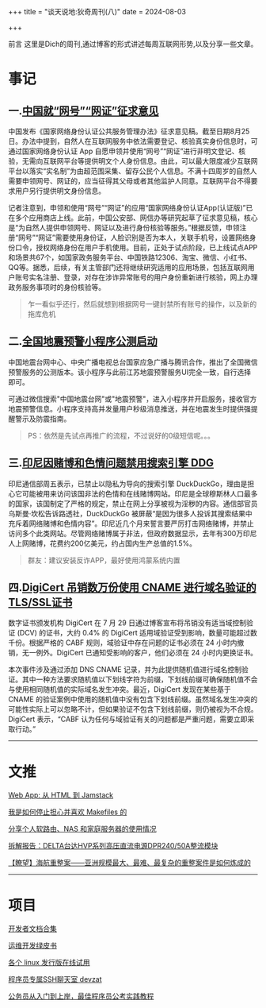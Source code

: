 +++
title = "谈天说地:狄奇周刊(八)"
date = 2024-08-03


+++

前言 这里是Dich的周刊,通过博客的形式讲述每周互联网形势,以及分享一些文章。

<!-- more -->
# **事记**

## **一.[中国就“网号”“网证”征求意见](https://www.cac.gov.cn/2024-07/26/c_1723675813897965.htm)**


中国发布《国家网络身份认证公共服务管理办法》征求意见稿。截至日期8月25日。办法中提到，自然人在互联网服务中依法需要登记、核验真实身份信息时，可通过国家网络身份认证 App 自愿申领并使用“网号”“网证”进行非明文登记、核验，无需向互联网平台等提供明文个人身份信息。由此，可以最大限度减少互联网平台以落实“实名制”为由超范围采集、留存公民个人信息。不满十四周岁的自然人需要申领网号、网证的，应当征得其父母或者其他监护人同意。互联网平台不得要求用户另行提供明文身份信息。

记者注意到，申领和使用“网号”“网证”的应用“国家网络身份认证App(认证版)”已在多个应用商店上线。此前，中国公安部、网信办等研究起草了征求意见稿，核心是“为自然人提供申领网号、网证以及进行身份核验等服务。”根据反馈，申领注册“网号”“网证”需要使用身份证，人脸识别是否为本人，关联手机号，设置网络身份口令，授权网络身份在用户手机使用。目前，正处于试点阶段，已上线试点APP和场景共67个，如国家政务服务平台、中国铁路12306、淘宝、微信、小红书、QQ等。据悉，后续，有关主管部门还将继续研究适用的应用场景，包括互联网用户账号实名注册、登录，对存在涉诈异常账号的用户身份重新进行核验，网上办理政务服务事项时的身份核验等。

> 乍一看似乎还行，然后就想到根据网号一键封禁所有账号的操作，以及新的拖库危机

## **二.[全国地震预警小程序公测启动](https://content-static.cctvnews.cctv.com/snow-book/index.html?item_id=16344595265462986336&source=50001&sub_source=50001_011)**

中国地震台网中心、中央广播电视总台国家应急广播与腾讯合作，推出了全国微信预警服务的公测版本。该小程序与此前江苏地震预警服务UI完全一致，自行选择即可。

可通过微信搜索"中国地震台网"或"地震预警"，进入小程序并开启服务，接收官方地震预警信息。小程序支持高并发量用户秒级消息推送，并在地震发生时提供强提醒警示及防震指南。

> PS：依然是先试点再推广的流程，不过说好的0级短信呢。。。

## **三.[印尼因赌博和色情问题禁用搜索引擎 DDG](https://t.me/xhqcankao/12415)**

印尼通信部周五表示，已禁止以隐私为导向的搜索引擎 DuckDuckGo，理由是担心它可能被用来访问该国非法的色情和在线赌博网站。印尼是全球穆斯林人口最多的国家，该国制定了严格的规定，禁止在网上分享被视为淫秽的内容。通信部官员乌斯曼·坎松告诉路透社，DuckDuckGo 被屏蔽“是因为很多人投诉其搜索结果中充斥着网络赌博和色情内容”。印尼近几个月来誓言要严厉打击网络赌博，并禁止访问多个此类网站。尽管网络赌博属于非法，但政府数据显示，去年有300万印尼人上网赌博，花费约200亿美元，约占国内生产总值的1.5%。

> 群友：建议安装反诈APP，最好使用鸿蒙系统内置

## **四.[DigiCert 吊销数万份使用 CNAME 进行域名验证的 TLS/SSL证书](https://www.digicert.com/support/certificate-revocation-incident)**

数字证书颁发机构 DigiCert 在 7 月 29 日通过博客宣布将吊销没有适当域控制验证 (DCV) 的证书，大约 0.4% 的 DigiCert 适用域验证受到影响，数量可能超过数千份。根据严格的 CABF 规则，域验证中存在问题的证书必须在 24 小时内撤销，​​无一例外。DigiCert 已通知受影响的客户，他们必须在 24 小时内更换证书。

本次事件涉及通过添加 DNS CNAME 记录，并为此提供随机值进行域名控制验证。其中一种方法要求随机值以下划线字符为前缀，下划线前缀可确保随机值不会与使用相同随机值的实际域名发生冲突。最近，DigiCert 发现在某些基于 CNAME 的验证案例中使用的随机值中没有包含下划线前缀。虽然域名发生冲突的可能性实际上可以忽略不计，但如果验证不包含下划线前缀，则仍被视为不合规。DigiCert 表示，“CABF 认为任何与域验证有关的问题都是严重问题，需要立即采取行动。”

---
# **文推**


[Web App: 从 HTML 到 Jamstack](https://zgq.me/posts/web-app-history/)

[我是如何停止担心并喜欢 Makefiles 的](https://gagor.pro/2024/02/how-i-stopped-worrying-and-loved-makefiles/)

[分享个人软路由、NAS 和家庭服务器的使用情况](https://www.v2ex.com/t/1061012#reply82)

[拆解报告：DELTA台达HVP系列高压直流电源DPR240/50A整流模块 ](https://post.smzdm.com/p/a2xoglwd/)

[【瞭望】海航重整案——亚洲规模最大、最难、最复杂的重整案件是如何炼成的](https://www.bilibili.com/video/BV1m4421Z7yD/)


---
# **项目**

[开发者文档合集](https://devdocs.io/)

[运维开发绿皮书](https://paper-dragon.github.io/)

[各个 linux 发行版在线试用](https://distrosea.com/)

[程序员专属SSH聊天室 devzat](https://github.com/quackduck/devzat)

[ 公务员从入门到上岸，最佳程序员公考实践教程](https://github.com/miss-mumu/developer2gwy)

